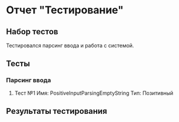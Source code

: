 # Отчет "Тестирование"
## Набор тестов
Тестировался парсинг ввода и работа с системой.

## Тесты

### Парсинг ввода
1. Тест №1
Имя: PositiveInputParsingEmptyString
Тип: Позитивный


## Результаты тестирования

